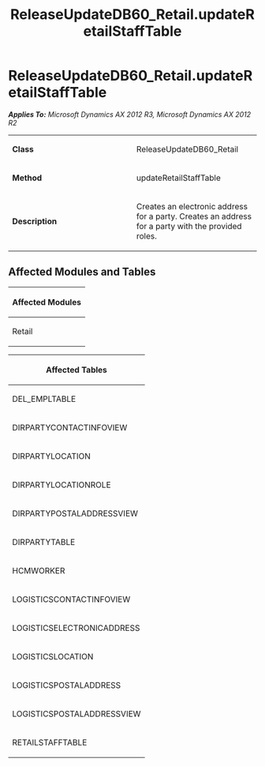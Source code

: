 ﻿---
title: ReleaseUpdateDB60_Retail.updateRetailStaffTable
TOCTitle: ReleaseUpdateDB60_Retail.updateRetailStaffTable
ms:assetid: 32e34569-2619-650a-e4b5-d50c58ae02a5
ms:mtpsurl: https://msdn.microsoft.com/en-us/library/JJ685082(v=AX.60)
ms:contentKeyID: 49707536
ms.date: 05/18/2015
mtps_version: v=AX.60
---

# ReleaseUpdateDB60\_Retail.updateRetailStaffTable 


_**Applies To:** Microsoft Dynamics AX 2012 R3, Microsoft Dynamics AX 2012 R2_

<table>
<colgroup>
<col style="width: 50%" />
<col style="width: 50%" />
</colgroup>
<tbody>
<tr class="odd">
<td><p><strong>Class</strong></p></td>
<td><p>ReleaseUpdateDB60_Retail</p></td>
</tr>
<tr class="even">
<td><p><strong>Method</strong></p></td>
<td><p>updateRetailStaffTable</p></td>
</tr>
<tr class="odd">
<td><p><strong>Description</strong></p></td>
<td><p>Creates an electronic address for a party. Creates an address for a party with the provided roles.</p></td>
</tr>
</tbody>
</table>


## Affected Modules and Tables

<table>
<colgroup>
<col style="width: 100%" />
</colgroup>
<thead>
<tr class="header">
<th><p>Affected Modules</p></th>
</tr>
</thead>
<tbody>
<tr class="odd">
<td><p>Retail</p></td>
</tr>
</tbody>
</table>


<table>
<colgroup>
<col style="width: 100%" />
</colgroup>
<thead>
<tr class="header">
<th><p>Affected Tables</p></th>
</tr>
</thead>
<tbody>
<tr class="odd">
<td><p>DEL_EMPLTABLE</p></td>
</tr>
<tr class="even">
<td><p>DIRPARTYCONTACTINFOVIEW</p></td>
</tr>
<tr class="odd">
<td><p>DIRPARTYLOCATION</p></td>
</tr>
<tr class="even">
<td><p>DIRPARTYLOCATIONROLE</p></td>
</tr>
<tr class="odd">
<td><p>DIRPARTYPOSTALADDRESSVIEW</p></td>
</tr>
<tr class="even">
<td><p>DIRPARTYTABLE</p></td>
</tr>
<tr class="odd">
<td><p>HCMWORKER</p></td>
</tr>
<tr class="even">
<td><p>LOGISTICSCONTACTINFOVIEW</p></td>
</tr>
<tr class="odd">
<td><p>LOGISTICSELECTRONICADDRESS</p></td>
</tr>
<tr class="even">
<td><p>LOGISTICSLOCATION</p></td>
</tr>
<tr class="odd">
<td><p>LOGISTICSPOSTALADDRESS</p></td>
</tr>
<tr class="even">
<td><p>LOGISTICSPOSTALADDRESSVIEW</p></td>
</tr>
<tr class="odd">
<td><p>RETAILSTAFFTABLE</p></td>
</tr>
</tbody>
</table>

  


